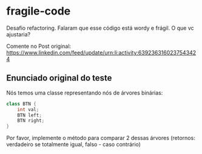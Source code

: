 # fragile-code
Desafio refactoring. Falaram que esse código está wordy e frágil. O que vc ajustaria?

Comente no Post original: https://www.linkedin.com/feed/update/urn:li:activity:6392363160237543424

## Enunciado original do teste

Nós temos uma classe representando nós de árvores binárias:

```` CS
class BTN { 
    int val; 
    BTN left; 
    BTN right; 
}
````
Por favor, implemente o método para comparar 2 dessas árvores (retornos: verdadeiro se totalmente igual, falso - caso contrário)
